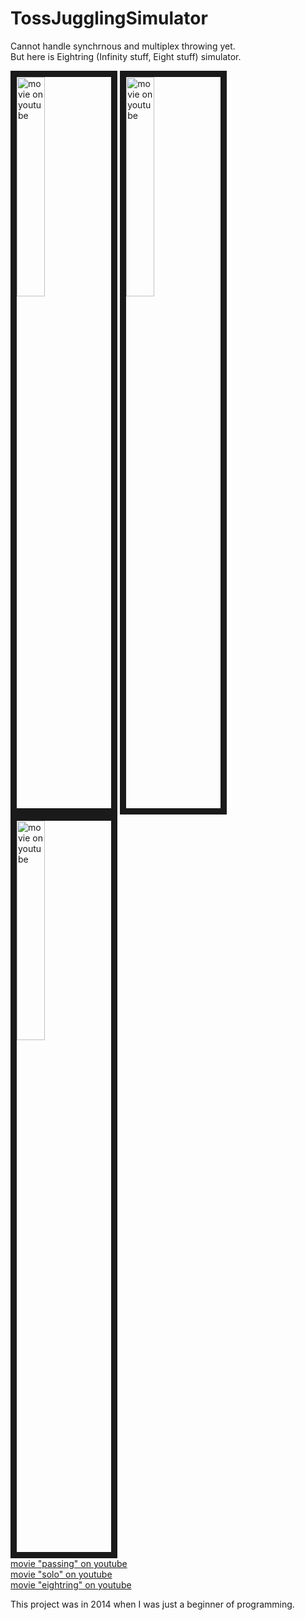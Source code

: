 # TossJugglingSimulator
Cannot handle synchrnous and multiplex throwing yet.  
But here is Eightring (Infinity stuff, Eight stuff) simulator.

<a href="http://www.youtube.com/watch?feature=player_embedded&v=--Rm4pnoV2w
" target="_blank"><img src="http://img.youtube.com/vi/--Rm4pnoV2w/0.jpg" 
alt="movie on youtube" width=30% border="10" /></a>
<a href="http://www.youtube.com/watch?feature=player_embedded&v=02ugpiO9Esw
" target="_blank"><img src="http://img.youtube.com/vi/02ugpiO9Esw/0.jpg" 
alt="movie on youtube" width=30% border="10" /></a>
<a href="http://www.youtube.com/watch?feature=player_embedded&v=GAEfdtWA9tc
" target="_blank"><img src="http://img.youtube.com/vi/GAEfdtWA9tc/0.jpg" 
alt="movie on youtube" width=30% border="10" /></a>  
[movie "passing" on youtube](https://www.youtube.com/watch?v=--Rm4pnoV2w)  
[movie "solo" on youtube](https://www.youtube.com/watch?v=02ugpiO9Esw)  
[movie "eightring" on youtube](https://www.youtube.com/watch?v=GAEfdtWA9tc)  

This project was in 2014 when I was just a beginner of programming.
